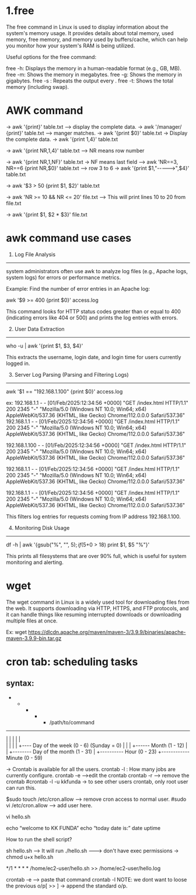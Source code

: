 1.free
=====

The free command in Linux is used to display information about the system's memory usage. It provides details about total memory, used memory, free memory, and memory used by buffers/cache, which can help you monitor how your system's RAM is being utilized.

Useful options for the free command:

free -h: Displays the memory in a human-readable format (e.g., GB, MB).
free -m: Shows the memory in megabytes.
free -g: Shows the memory in gigabytes.
free -s <seconds>: Repeats the output every <seconds>.
free -t: Shows the total memory (including swap).



AWK command
============
 
-> awk '{print}' table.txt  —-> display the complete data. 
-> awk '/manager/ {print}' table.txt  —> manger matches.
-> awk '{print $0}' table.txt  → Display the complete data.
→  awk '{print $1,$4}' table.txt

→ awk '{print NR,$1,$4}' table.txt   --> NR means row number

→ awk '{print NR,$1,$NF}' table.txt  → NF means last field 
—> awk 'NR==3, NR==6 {print NR,$0}' table.txt   --> row 3 to 6
→ awk '{print $1,"----->",$4}' table.txt

-> awk '$3 > 50 {print $1, $2}' table.txt

-> awk 'NR >= 10 && NR <= 20' file.txt --> This will print lines 10 to 20 from file.txt

-> awk '{print $1, $2 * $3}' file.txt


awk command use cases
======================

1. Log File Analysis
--------------------
system administrators often use awk to analyze log files (e.g., Apache logs, system logs) for errors or performance metrics.

Example: Find the number of error entries in an Apache log:


awk '$9 >= 400 {print $0}' access.log

This command looks for HTTP status codes greater than or equal to 400 (indicating errors like 404 or 500) and prints the log entries with errors.

2. User Data Extraction
-----------------------

who -u | awk '{print $1, $3, $4}'

This extracts the username, login date, and login time for users currently logged in.


3. Server Log Parsing (Parsing and Filtering Logs)
--------------------------------------------------

awk '$1 == "192.168.1.100" {print $0}' access.log

ex:
192.168.1.1 - - [01/Feb/2025:12:34:56 +0000] "GET /index.html HTTP/1.1" 200 2345 "-" "Mozilla/5.0 (Windows NT 10.0; Win64; x64) AppleWebKit/537.36 (KHTML, like Gecko) Chrome/112.0.0.0 Safari/537.36"
192.168.1.1 - - [01/Feb/2025:12:34:56 +0000] "GET /index.html HTTP/1.1" 200 2345 "-" "Mozilla/5.0 (Windows NT 10.0; Win64; x64) AppleWebKit/537.36 (KHTML, like Gecko) Chrome/112.0.0.0 Safari/537.36"

192.168.1.100 - - [01/Feb/2025:12:34:56 +0000] "GET /index.html HTTP/1.1" 200 2345 "-" "Mozilla/5.0 (Windows NT 10.0; Win64; x64) AppleWebKit/537.36 (KHTML, like Gecko) Chrome/112.0.0.0 Safari/537.36"

192.168.1.1 - - [01/Feb/2025:12:34:56 +0000] "GET /index.html HTTP/1.1" 200 2345 "-" "Mozilla/5.0 (Windows NT 10.0; Win64; x64) AppleWebKit/537.36 (KHTML, like Gecko) Chrome/112.0.0.0 Safari/537.36"

192.168.1.1 - - [01/Feb/2025:12:34:56 +0000] "GET /index.html HTTP/1.1" 200 2345 "-" "Mozilla/5.0 (Windows NT 10.0; Win64; x64) AppleWebKit/537.36 (KHTML, like Gecko) Chrome/112.0.0.0 Safari/537.36"



This filters log entries for requests coming from IP address 192.168.1.100.


4. Monitoring Disk Usage
------------------------

df -h | awk '{gsub("%", "", $5); if ($5+0 > 18) print $1, $5 "%"}'



This prints all filesystems that are over 90% full, which is useful for system monitoring and alerting.

















wget
====

The wget command in Linux is a widely used tool for downloading files from the web. It supports downloading via HTTP, HTTPS, and FTP protocols, and it can handle things like resuming interrupted downloads or downloading multiple files at once.


Ex: wget https://dlcdn.apache.org/maven/maven-3/3.9.9/binaries/apache-maven-3.9.9-bin.tar.gz





cron tab: scheduling tasks
===========================


syntax:
-------

* * * * * /path/to/command
- - - - -
| | | | |  
| | | | +---- Day of the week (0 - 6) (Sunday = 0)
| | | +------ Month (1 - 12)
| | +-------- Day of the month (1 - 31)
| +---------- Hour (0 - 23)
+------------ Minute (0 - 59)



→ Crontab is available for all the users.
crontab -l  : How many jobs are currently configure.
crontab -e  —>edit the crontab
crontab -r  —> remove the crontab
#crontab -l -u kkfunda  → to see other users crontab, only root user can run this.

$sudo touch /etc/cron.allow  —> remove cron access to normal user.
#sudo vi /etc/cron.allow  —> add user here.

vi hello.sh

echo “welcome to KK FUNDA”
echo “today date is:”
date
uptime

How to run the shell script?

sh hello.sh  —-> It will run
./hello.sh    —--> don't have exec permissions → chmod u+x hello.sh

*/1 * * * * /home/ec2-user/hello.sh  >> /home/ec2-user/hello.log



crontab -e —-> paste that command
crontab -l
NOTE: we dont want to loose the previous o/p[ >> ]  → append the standard o/p.
